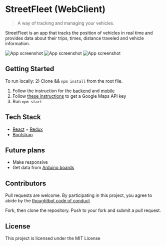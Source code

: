 # StreetFleet (WebClient)

> A way of tracking and managing your vehicles.

StreetFleet is an app that tracks the position of vehicles in real time and provides data about their trips, times, distance traveled and vehicle information.

![App screenshot](https://github.com/streetfleet-webclient/screenshots/HomePage.jpg)
![App screenshot](https://github.com/streetfleet-webclient/screenshots/MapView.jpg)
![App screenshot](https://github.com/streetfleet-webclient/screenshots/FleetOverview.jpg)

## Getting Started
To run locally:
2) Clone && `npm install` from the root file.
1) Follow the instruction for the [backend](https://github.com/Inkala/streetfleet-webclient) and [mobile](https://github.com/Inkala/streetfleet-mobile)
3) Follow [these instructions](https://developers.google.com/maps/documentation/javascript/get-api-key) to get a Google Maps API key
4) Run `npm start`

## Tech Stack

* [React](reactjs.org) + [Redux](redux.js.org)
* [Bootstrap](getbootstrap.com)

## Future plans

* Make responsive
* Get data from [Arduino boards](www.arduino.cc)

## Contributors

Pull requests are welcome. By participating in this project, you agree to abide by the [thoughtbot code of conduct](https://thoughtbot.com/open-source-code-of-conduct)

Fork, then clone the repository. Push to your fork and submit a pull request.

## License

This project is licensed under the MIT License
